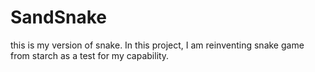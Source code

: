 # SandSnake
this is my version of snake. In this project, I am reinventing snake game from starch as a test for my capability. 

